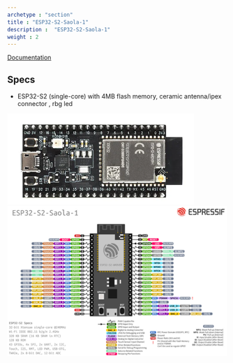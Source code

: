 ```yaml
---
archetype : "section"
title : "ESP32-S2-Saola-1"
description :  "ESP32-S2-Saola-1"
weight : 2
---
```


[Documentation](https://docs.espressif.com/projects/esp-idf/en/latest/esp32s2/hw-reference/esp32s2/user-guide-saola-1-v1.2.html)

## Specs
* ESP32-S2 (single-core) with 4MB flash memory, ceramic antenna/ipex connector , rbg led


![image](front.png?width=400px)
![image](pinout.jpg?width=400px)

